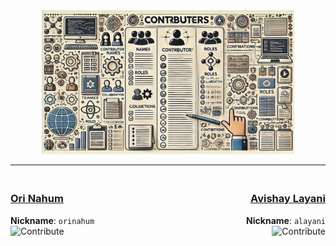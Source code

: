 <div align="center">
  <img src="assets/CONTRIBUTERS.png" alt="Contributors" style="width: 80%; max-width: 600px; height: auto; object-fit: cover;">
</div>

---

<div style="display: flex; justify-content: space-between; margin-top: 20px;">

<div style="width: 45%; text-align: left;">

### [Ori Nahum](https://github.com/orinahum)
**Nickname**: `orinahum`  
![Contribute](https://img.shields.io/badge/Contribute-50%25-blue)

</div>

<div style="width: 45%; text-align: right;">

### [Avishay Layani](https://github.com/lavishay-technion)
**Nickname**: `alayani`  
![Contribute](https://img.shields.io/badge/Contribute-50%25-blue)

</div>

</div>

